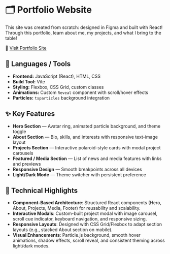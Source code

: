 # 🗂️ Portfolio Website  
This site was created from scratch: designed in Figma and built with React! Through this portfolio, learn about me, my projects, and what I bring to the table!

🔗 [Visit Portfolio Site](https://ryanguyen2.github.io/)  

## 🧰 Languages / Tools  
- **Frontend:** JavaScript (React), HTML, CSS  
- **Build Tool:** Vite  
- **Styling:** Flexbox, CSS Grid, custom classes  
- **Animations:** Custom `Reveal` component with scroll/hover effects  
- **Particles:** `tsparticles` background integration  

## ✨ Key Features  
- **Hero Section** — Avatar ring, animated particle background, and theme toggle  
- **About Section** — Bio, skills, and interests with responsive text-image layout  
- **Projects Section** — Interactive polaroid-style cards with modal project carousels  
- **Featured / Media Section** — List of news and media features with links and previews  
- **Responsive Design** — Smooth breakpoints across all devices  
- **Light/Dark Mode** — Theme switcher with persistent preference  

## 🔧 Technical Highlights  
- **Component-Based Architecture**: Structured React components (Hero, About, Projects, Media, Footer) for reusability and scalability.  
- **Interactive Modals**: Custom-built project modal with image carousel, scroll cue indicator, keyboard navigation, and responsive sizing.  
- **Responsive Layouts**: Designed with CSS Grid/Flexbox to adapt section layouts (e.g., stacked About section on mobile).  
- **Visual Enhancements**: Particle.js background, smooth hover animations, shadow effects, scroll reveal, and consistent theming across light/dark modes.  
